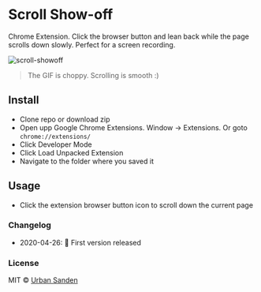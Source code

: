 # Scroll Show-off

Chrome Extension. Click the browser button and lean back while the page scrolls down slowly. Perfect for a screen recording.

![scroll-showoff](https://user-images.githubusercontent.com/307676/80532915-1f867e00-899d-11ea-93db-aa462fea4b19.gif)

> The GIF is choppy. Scrolling is smooth :)

## Install

+ Clone repo or download zip
+ Open upp Google Chrome Extensions. Window → Extensions. Or goto `chrome://extensions/`
+ Click Developer Mode
+ Click Load Unpacked Extension
+ Navigate to the folder where you saved it

## Usage
+ Click the extension browser button icon to scroll down the current page

### Changelog
+ 2020-04-26: 🎉 First version released

### License

MIT © [Urban Sanden](https://twitter.com/urre)
